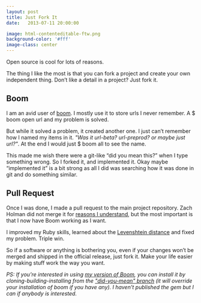 ```yaml
---
layout: post
title: Just Fork It
date:   2013-07-11 20:00:00

image: html-contenteditable-ftw.png
background-color: '#fff'
image-class: center
---
```


<p>Open source is cool for lots of reasons.</p>
<p>The thing I like the most is that you can fork a project and create your own independent thing. Don’t like a detail in a project? Just fork it.</p>

<h2>Boom</h2>
<p>I am an avid user of <a target="_blank" href="https://github.com/holman/boom">boom</a>. I mostly use it to store urls I never remember. A <span class="inline-code">$ boom open url</span> and my problem is solved.</p>
<p>But while it solved a problem, it created another one. I just can’t remember how I named my items in it. <em>"Was it url-beta? url-preprod? or maybe just url?"</em>. At the end I would just <span class="inline-code">$ boom all</span> to see the name.</p>
<p>This made me wish there were a git-like “did you mean this?” when I type something wrong. So I forked it, and implemented it. Okay maybe “implemented it” is a bit strong as all I did was searching how it was done in git and do something similar.</p>

<h2>Pull Request</h2>
<p>Once I was done, I made a pull request to the main project repository. Zach Holman did not merge it for <a target="_blank" href="https://github.com/holman/boom/pull/91#issuecomment-20705486">reasons I understand</a>, but the most important is that I now have Boom working as I want.</p>
<p>I improved my Ruby skills, learned about the <a target="_blank" href="http://en.wikipedia.org/wiki/Levenshtein_distance">Levenshtein distance</a> and fixed my problem. Triple win.</p>
<p>So if a software or anything is bothering you, even if your changes won’t be merged and shipped in the official release, just fork it. Make your life easier by making stuff work the way you want.</p>
<p><em>PS: If you’re interested in using </em><a target="_blank" href="https://github.com/romainberger/boom"><em>my version of Boom</em></a><em>, you can install it by cloning-building-installing from the </em><a target="_blank" href="https://github.com/romainberger/boom"><em>"did-you-mean" branch</em></a><em> (it will override your installation of boom if you have any). I haven’t published the gem but I can if anybody is interested.</em></p>
